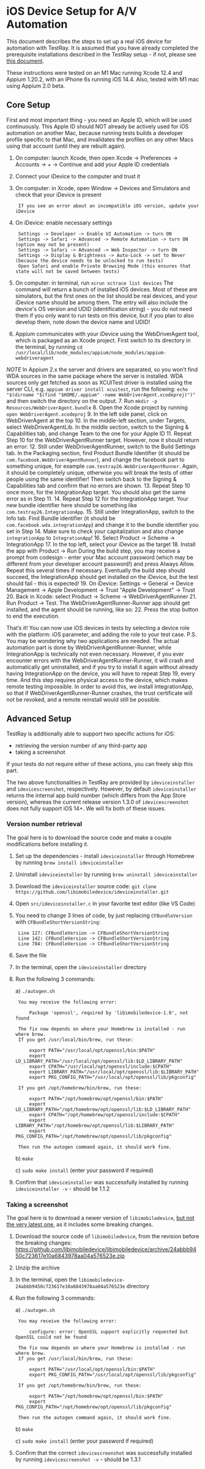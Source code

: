 # iOS Device Setup for A/V Automation
This document describes the steps to set up a real iOS device for automation with TestRay.
It is assumed that you have already completed the prerequisite installations described in the TestRay setup - if not, please see [this document](./SETUP.md).

These instructions were tested on an M1 Mac running Xcode 12.4 and Appium 1.20.2, with an iPhone 6s running iOS 14.4. Also, tested with M1 mac using Appium 2.0 beta.

## Core Setup
First and most important thing - you need an Apple ID, which will be used continuously. This Apple ID should NOT already be actively used for iOS automation on another Mac, because running tests builds a developer profile specific to that Mac, and invalidates the profiles on any other Macs using that account (until they are rebuilt again).

1. On computer: launch Xcode, then open Xcode -> Preferences -> Accounts -> + -> Continue and add your Apple ID credentials

2. Connect your iDevice to the computer and trust it

3. On computer: in Xcode, open Window -> Devices and Simulators and check that your iDevice is present

        If you see an error about an incompatible iOS version, update your iDevice

4. On iDevice: enable necessary settings

        Settings -> Developer -> Enable UI Automation -> turn ON
        Settings -> Safari -> Advanced -> Remote Automation -> turn ON (option may not be present)
        Settings -> Safari -> Advanced -> Web Inspector -> turn ON
        Settings -> Display & Brightness -> Auto-Lock -> set to Never (because the device needs to be unlocked to run tests)
        Open Safari and enable Private Browsing Mode (this ensures that state will not be saved between tests)

5. On computer: in terminal, run `xcrun xctrace list devices`
        The command will return a bunch of installed iOS devices. Most of these are simulators, but the first ones on the list should be real devices, and your iDevice name should be among them.
        The entry will also include the device's OS version and UDID (identification string) - you do not need them if you only want to run tests on this device, but if you plan to also develop them, note down the device name and UDID!
6. Appium communicates with your iDevice using the WebDriverAgent tool, which is packaged as an Xcode project. First switch to its directory in the terminal, by running `cd /usr/local/lib/node_modules/appium/node_modules/appium-webdriveragent` 

*NOTE* In Appium 2.x the server and drivers are separated, so you won't find WDA sources in the same package where the server is installed. WDA sources only get fetched as soon as XCUITest driver is installed using the server CLI, e.g. `appium driver install xcuitest`, run the following: `echo "$(dirname "$(find "$HOME/.appium" -name WebDriverAgent.xcodeproj)")"` and then switch the directory on the output.
7. Run `mkdir -p Resources/WebDriverAgent.bundle`
8. Open the Xcode project by running `open WebDriverAgent.xcodeproj`
9. In the left side panel, click on WebDriverAgent at the top
10. In the middle-left section, under Targets, select WebDriverAgentLib. In the middle section, switch to the Signing & Capabilities tab, and change Team to the one for your Apple ID
11. Repeat Step 10 for the WebDriverAgentRunner target. However, now it should return an error:
12. Still under WebDriverAgentRunner, switch to the Build Settings tab. In the Packaging section, find Product Bundle Identifier (it should be `com.facebook.WebDriverAgentRunner`), and change the facebook part to something unique, for example `com.testray26.WebDriverAgentRunner`. Again, it should be completely unique, otherwise you will break the tests of other people using the same identifier! Then switch back to the Signing & Capabilities tab and confirm that no errors are shown.
13. Repeat Step 10 once more, for the IntegrationApp target. You should also get the same error as in Step 11.
14. Repeat Step 12 for the IntegrationApp target. Your new bundle identifier here should be something like `com.testray26.IntegrationApp`.
15. Still under IntegrationApp, switch to the Info tab. Find Bundle identifier (it should be `com.facebook.wda.integrationApp`) and change it to the bundle identifier you set in Step 14. Make sure to check your capitalization and also change `integrationApp` to `IntegrationApp`!
16. Select Product -> Scheme -> IntegrationApp
17. In the top left, select your iDevice as the target
18. Install the app with Product -> Run
        During the build step, you may receive a prompt from codesign - enter your Mac account password (which may be different from your developer account password!) and press Always Allow. Repeat this several times if necessary.
        Eventually the build step should succeed, the IntegrationApp should get installed on the iDevice, but the test should fail - this is expected!
19. On iDevice: Settings -> General -> Device Management -> Apple Development -> Trust "Apple Development" -> Trust
20. Back in Xcode: select Product -> Scheme -> WebDriverAgentRunner
21. Run Product -> Test. The WebDriverAgentRunner-Runner app should get installed, and the agent should be running, like so:
22. Press the stop button to end the execution.


That’s it! You can now use iOS devices in tests by selecting a device role with the platform: iOS parameter, and adding the role to your test case.
P.S. You may be wondering why two applications are needed. The actual automation part is done by WebDriverAgentRunner-Runner, while IntegrationApp is technically not even necessary. However, if you ever encounter errors with the WebDriverAgentRunner-Runner, it will crash and automatically get uninstalled, and if you try to install it again without already having IntegrationApp on the device, you will have to repeat Step 19, every time. And this step requires physical access to the device, which makes remote testing impossible. In order to avoid this, we install IntegrationApp, so that if WebDriverAgentRunner-Runner crashes, the trust certificate will not be revoked, and a remote reinstall would still be possible.


## Advanced Setup


TestRay is additionally able to support two specific actions for iOS:
- retrieving the version number of any third-party app
- taking a screenshot

If your tests do not require either of these actions, you can freely skip this part.

The two above functionalities in TestRay are provided by `ideviceinstaller` and `idevicescreenshot`, respectively. However, by default `ideviceinstaller` returns the internal app build number (which differs from the App Store version), whereas the current release version 1.3.0 of `idevicescreenshot` does not fully support iOS 14+. We will fix both of these issues.

### Version number retrieval
The goal here is to download the source code and make a couple modifications before installing it.
1. Set up the dependencies - install `ideviceinstaller` through Homebrew by running `brew install ideviceinstaller`
2. Uninstall `ideviceinstaller` by running `brew uninstall ideviceinstaller`
3. Download the `ideviceinstaller` source code: `git clone https://github.com/libimobiledevice/ideviceinstaller.git`
4. Open `src/ideviceinstaller.c` in your favorite text editor (like VS Code)
5. You need to change 3 lines of code, by just replacing `CFBundleVersion` with `CFBundleShortVersionString`:

        Line 127: CFBundleVersion -> CFBundleShortVersionString
        Line 142: CFBundleVersion -> CFBundleShortVersionString
        Line 784: CFBundleVersion -> CFBundleShortVersionString

6. Save the file
7. In the terminal, open the `ideviceinstaller` directory
8. Run the following 3 commands:

    a) `./autogen.sh`

	    You may receive the following error:
	    
	    	Package 'openssl', required by 'libimobiledevice-1.0', not found
	    
	    The fix now depends on where your Homebrew is installed - run where brew.
		If you get /usr/local/bin/brew, run these:

		    export PATH="/usr/local/opt/openssl/bin:$PATH"
		    export LD_LIBRARY_PATH="/usr/local/opt/openssl/lib:$LD_LIBRARY_PATH"
		    export CPATH="/usr/local/opt/openssl/include:$CPATH"
		    export LIBRARY_PATH="/usr/local/opt/openssl/lib:$LIBRARY_PATH"
		    export PKG_CONFIG_PATH="/usr/local/opt/openssl/lib/pkgconfig"

		If you get /opt/homebrew/bin/brew, run these:

		    export PATH="/opt/homebrew/opt/openssl/bin:$PATH"
		    export LD_LIBRARY_PATH="/opt/homebrew/opt/openssl/lib:$LD_LIBRARY_PATH"
		    export CPATH="/opt/homebrew/opt/openssl/include:$CPATH"
		    export LIBRARY_PATH="/opt/homebrew/opt/openssl/lib:$LIBRARY_PATH"
		    export PKG_CONFIG_PATH="/opt/homebrew/opt/openssl/lib/pkgconfig"

	    Then run the autogen command again, it should work fine.

    b) `make`
    
    c) `sudo make install` (enter your password if required)
9. Confirm that `ideviceinstaller` was successfully installed by running `ideviceinstaller -v` - should be 1.1.2


### Taking a screenshot
The goal here is to download a newer version of `libimobiledevice`, <u>but not the very latest one</u>, as it includes some breaking changes.
1. Download the source code of `libimobiledevice`, from the revision before the breaking changes: https://github.com/libimobiledevice/libimobiledevice/archive/24abbb9450c723617e10a6843978aa04a576523e.zip
2. Unzip the archive
3. In the terminal, open the `libimobiledevice-24abbb9450c723617e10a6843978aa04a576523e` directory
4. Run the following 3 commands:

    a) `./autogen.sh`

	    You may receive the following error:
	    
	    	configure: error: OpenSSL support explicitly requested but OpenSSL could not be found
	    
	    The fix now depends on where your Homebrew is installed - run where brew.
		If you get /usr/local/bin/brew, run these:

		    export PATH="/usr/local/opt/openssl/bin:$PATH"
		    export PKG_CONFIG_PATH="/usr/local/opt/openssl/lib/pkgconfig"

		If you get /opt/homebrew/bin/brew, run these:

		    export PATH="/opt/homebrew/opt/openssl/bin:$PATH"
		    export PKG_CONFIG_PATH="/opt/homebrew/opt/openssl/lib/pkgconfig"

	    Then run the autogen command again, it should work fine.

    b) `make`
    
    c) `sudo make install` (enter your password if required)
9. Confirm that the correct `idevicescreenshot` was successfully installed by running `idevicescreenshot -v` - should be 1.3.1


